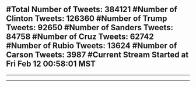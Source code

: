 #Total Number of Tweets: 384121 
#Number of Clinton Tweets: 126360
#Number of Trump Tweets: 92650
#Number of Sanders Tweets: 84758
#Number of Cruz Tweets: 62742
#Number of Rubio Tweets: 13624
#Number of Carson Tweets: 3987
#Current Stream Started at Fri Feb 12 00:58:01 MST
---
---
---
